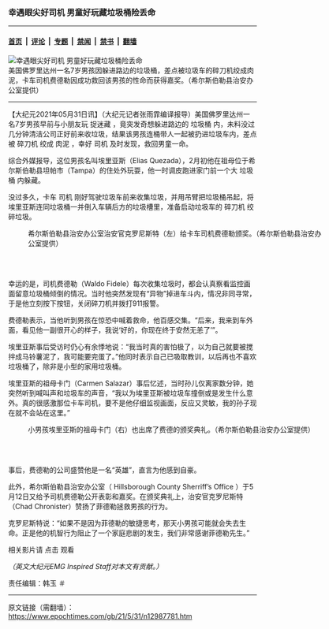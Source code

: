### 幸遇眼尖好司机 男童好玩藏垃圾桶险丢命

---

#### [首页](../../../..?n12987781) &nbsp;|&nbsp; [评论](../../../../../epoch-comment?n12987781) &nbsp;|&nbsp; [专题](../../../../../epoch-special?n12987781) &nbsp;|&nbsp; [禁闻](../../../../../epoch-news?n12987781) &nbsp;|&nbsp; [禁书](../../../../../books?n12987781) &nbsp;|&nbsp; [翻墙](https://github.com/gfw-breaker/nogfw/blob/master/README.md?n12987781)


<div><img alt="幸遇眼尖好司机 男童好玩藏垃圾桶险丢命" class="attachment-djy_600_400 size-djy_600_400 wp-post-image" src="https://i.epochtimes.com/assets/uploads/2021/05/id12988095-Hillsborough-sanitation-worker-receives-award-for-saving-7-year-old-boys-life-2-600x400.jpg"/>
<div class="caption">
 美国佛罗里达州一名7岁男孩因躲进路边的垃圾桶，差点被垃圾车的碎刀机绞成肉泥，卡车司机费德勒因成功救回该男孩的性命而获得嘉奖。（希尔斯伯勒县治安办公室提供）
</div></div><hr/><div class="post_content" id="artbody" itemprop="articleBody">
 <!-- article content begin -->
 <p>
  【大纪元2021年05月31日讯】（大纪元记者张雨霏编译报导）美国佛罗里达州一名7岁男孩早前与小朋友玩
  <ok href="https://www.epochtimes.com/gb/tag/%E6%8D%89%E8%BF%B7%E8%97%8F.html">
   捉迷藏
  </ok>
  ，竟突发奇想躲进路边的
  <ok href="https://www.epochtimes.com/gb/tag/%E5%9E%83%E5%9C%BE%E6%A1%B6.html">
   垃圾桶
  </ok>
  内，未料没过几分钟清洁公司正好前来收垃圾，结果该男孩连桶带人一起被扔进垃圾车内，差点被
  <ok href="https://www.epochtimes.com/gb/tag/%E7%A2%8E%E5%88%80%E6%9C%BA.html">
   碎刀机
  </ok>
  绞成
  <ok href="https://www.epochtimes.com/gb/tag/%E8%82%89%E6%B3%A5.html">
   肉泥
  </ok>
  ，幸好
  <ok href="https://www.epochtimes.com/gb/tag/%E5%8F%B8%E6%9C%BA.html">
   司机
  </ok>
  及时发现，救回男童一命。
 </p>
 <p>
  综合外媒报导，这位男孩名叫埃里亚斯（Elias Quezada），2月初他在祖母位于希尔斯伯勒县坦帕市（Tampa）的住处外玩耍，他一时调皮跑进家门前一个大
  <ok href="https://www.epochtimes.com/gb/tag/%E5%9E%83%E5%9C%BE%E6%A1%B6.html">
   垃圾桶
  </ok>
  内躲藏。
 </p>
 <p>
  没过多久，卡车
  <ok href="https://www.epochtimes.com/gb/tag/%E5%8F%B8%E6%9C%BA.html">
   司机
  </ok>
  刚好驾驶垃圾车前来收集垃圾，并用吊臂把垃圾桶吊起，将埃里亚斯连同垃圾桶一并倒入车辆后方的垃圾槽里，准备启动垃圾车的
  <ok href="https://www.epochtimes.com/gb/tag/%E7%A2%8E%E5%88%80%E6%9C%BA.html">
   碎刀机
  </ok>
  绞碎垃圾。
 </p>
 <figure aria-describedby="caption-attachment-12988094" class="wp-caption aligncenter" id="attachment_12988094" style="width: 602px">
  <ok href="https://i.epochtimes.com/assets/uploads/2021/05/id12988094-Hillsborough-sanitation-worker-receives-award-for-saving-7-year-old-boys-life-3-1200x900.jpg" target="_blank">
   <img alt="" class="wp-image-12988094" src="https://i.epochtimes.com/assets/uploads/2021/05/id12988094-Hillsborough-sanitation-worker-receives-award-for-saving-7-year-old-boys-life-3-1200x900.jpg"/>
  </ok>
  <br/><figcaption class="wp-caption-text" id="caption-attachment-12988094">
   希尔斯伯勒县治安办公室治安官克罗尼斯特（左）给卡车司机费德勒颁奖。（希尔斯伯勒县治安办公室提供）
  </figcaption><br/>
 </figure><br/>
 <p>
  幸运的是，司机费德勒（Waldo Fidele）每次收集垃圾时，都会认真察看监控画面留意垃圾桶倾倒的情况。当时他突然发现有“异物”掉进车斗内，情况非同寻常，于是他立刻按下按钮，关闭碎刀机并拨打911报警。
 </p>
 <p>
  费德勒表示，当他听到男孩在惊恐中喊着救命，他百感交集。“后来，我来到车外面，看见他一副很开心的样子，我说‘好的，你现在终于安然无恙了’”。
 </p>
 <p>
  埃里亚斯事后受访时仍心有余悸地说：“我当时真的害怕极了，以为自己就要被搅拌成马铃薯泥了，我可能要完蛋了。”他同时表示自己已吸取教训，以后再也不喜欢垃圾桶了，除非是小型的家用垃圾桶。
 </p>
 <p>
  埃里亚斯的祖母卡门（Carmen Salazar）事后忆述，当时孙儿仅离家数分钟，她突然听到喊叫声和垃圾车的声音，“我以为埃里亚斯被垃圾车撞倒或是发生什么意外。真的很感激那位卡车司机，要不是他仔细监视画面，反应又灵敏，我的孙子现在就不会站在这里。”
 </p>
 <figure aria-describedby="caption-attachment-12988095" class="wp-caption aligncenter" id="attachment_12988095" style="width: 602px">
  <ok href="https://i.epochtimes.com/assets/uploads/2021/05/id12988095-Hillsborough-sanitation-worker-receives-award-for-saving-7-year-old-boys-life-2.jpg" target="_blank">
   <img alt="" class="wp-image-12988095" src="https://i.epochtimes.com/assets/uploads/2021/05/id12988095-Hillsborough-sanitation-worker-receives-award-for-saving-7-year-old-boys-life-2.jpg"/>
  </ok>
  <br/><figcaption class="wp-caption-text" id="caption-attachment-12988095">
   小男孩埃里亚斯的祖母卡门（右）也出席了费德的颁奖典礼。（希尔斯伯勒县治安办公室提供）
  </figcaption><br/>
 </figure><br/>
 <p>
  事后，费德勒的公司盛赞他是一名“英雄”，直言为他感到自豪。
 </p>
 <p>
  此外，希尔斯伯勒县治安办公室（
  <ok href="https://www.facebook.com/HCSOSheriff/">
   Hillsborough County Sherriff’s Office
  </ok>
  ）于5月12日又给予司机费德勒公开表彰和嘉奖。在颁奖典礼上，治安官克罗尼斯特（Chad Chronister）赞扬了菲德勒拯救男孩的行为。
 </p>
 <p>
  克罗尼斯特说：“如果不是因为菲德勒的敏捷思考，那天小男孩可能就会失去生命。正是他的机智行为阻止了一个家庭悲剧的发生，我们非常感谢菲德勒先生。”
 </p>
 <p>
  相关影片请
  <ok href="https://www.youtube.com/watch?v=-HTcxhqRVqc&amp;ab_channel=FOX13TampaBay">
   点击
  </ok>
  观看
 </p>
 <p>
  <em>
   （英文大纪元EMG Inspired Staff对本文有贡献。）
  </em>
 </p>
 <p>
  责任编辑：韩玉 ＃
 </p>
 <!-- article content end -->
 <div id="below_article_ad">
 </div>
</div>


---

原文链接（需翻墙）：https://www.epochtimes.com/gb/21/5/31/n12987781.htm